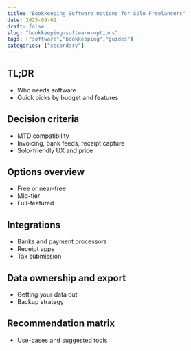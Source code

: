 ```yaml
---
title: "Bookkeeping Software Options for Solo Freelancers"
date: 2025-09-02
draft: false
slug: "bookkeeping-software-options"
tags: ["software","bookkeeping","guides"]
categories: ["secondary"]
---
```


## TL;DR
- Who needs software
- Quick picks by budget and features

## Decision criteria
- MTD compatibility
- Invoicing, bank feeds, receipt capture
- Solo-friendly UX and price

## Options overview
- Free or near-free
- Mid-tier
- Full-featured

## Integrations
- Banks and payment processors
- Receipt apps
- Tax submission

## Data ownership and export
- Getting your data out
- Backup strategy

## Recommendation matrix
- Use-cases and suggested tools
